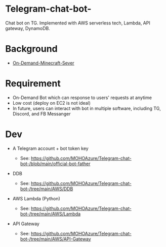 # Telegram-chat-bot-
Chat bot on TG. Implemented with AWS serverless tech, Lambda, API gateway, DynamoDB.

# Background
* [On-Demand-Minecraft-Sever](https://github.com/MOHOAzure/On-Demand-Minecraft-Sever)

# Requirement
* On-Demand Bot which can response to users' requests at anytime
* Low cost (deploy on EC2 is not ideal)
* In future, users can interact with bot in multiple software, including TG, Discord, and FB Messanger

# Dev
* A Telegram account + bot token key
  * See: https://github.com/MOHOAzure/Telegram-chat-bot-/blob/main/official-bot-father
  
* DDB
  * See: https://github.com/MOHOAzure/Telegram-chat-bot-/tree/main/AWS/DDB
   
* AWS Lambda (Python)
  * See: https://github.com/MOHOAzure/Telegram-chat-bot-/tree/main/AWS/Lambda

* API Gateway
  * See: https://github.com/MOHOAzure/Telegram-chat-bot-/tree/main/AWS/API-Gateway
